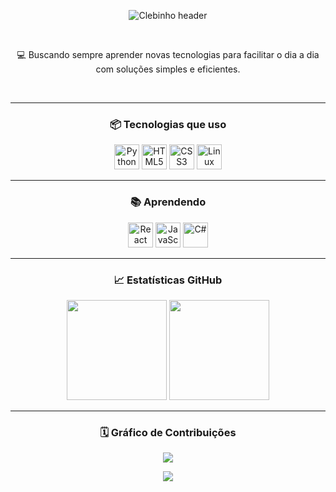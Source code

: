 <div align="center">

<p>
  <img src="https://capsule-render.vercel.app/api?type=waving&color=323737&height=200&section=header&text=Cledson&fontSize=40&fontColor=ffffff&animation=twinkling&fontAlignY=30&desc=%20%20%20Estudante%20%20%20&descAlignY=50&descSize=18" alt="Clebinho header"/>
</p>

<br/>

<p>
  💻 Buscando sempre aprender novas tecnologias para facilitar o dia a dia com soluções simples e eficientes. <br/>
</p>

<br/>

---

### 📦 Tecnologias que uso

<p>
  <img src="https://cdn.jsdelivr.net/gh/devicons/devicon/icons/python/python-original.svg" height="40" alt="Python"/>
  <img src="https://cdn.jsdelivr.net/gh/devicons/devicon/icons/html5/html5-original.svg" height="40" alt="HTML5"/>
  <img src="https://cdn.jsdelivr.net/gh/devicons/devicon/icons/css3/css3-original.svg" height="40" alt="CSS3"/>
  <img src="https://cdn.jsdelivr.net/gh/devicons/devicon/icons/linux/linux-original.svg" height="40" alt="Linux"/>
</p>

---

### 📚 Aprendendo

<p>
  <img src="https://cdn.jsdelivr.net/gh/devicons/devicon/icons/react/react-original.svg" height="40" alt="React"/>
  <img src="https://cdn.jsdelivr.net/gh/devicons/devicon/icons/javascript/javascript-original.svg" height="40" alt="JavaScript"/>
  <img src="https://cdn.jsdelivr.net/gh/devicons/devicon/icons/csharp/csharp-original.svg" height="40" alt="C#"/>
</p>

---

### 📈 Estatísticas GitHub

<p>
  <img src="https://github-readme-stats.vercel.app/api?username=Clebin0&show_icons=true&theme=tokyonight&hide_title=true&hide_rank=false" height="160"/>
  <img src="https://github-readme-stats.vercel.app/api/top-langs/?username=Clebin0&layout=compact&theme=tokyonight" height="160"/>
</p>

---

### 🗓️ Gráfico de Contribuições

<p>
  <img src="https://github-readme-activity-graph.vercel.app/graph?username=Clebin0&theme=tokyo-night&hide_border=true&bg_color=0d1117"/>
</p>

<p>
  <img src="https://capsule-render.vercel.app/api?type=waving&color=323737&height=120&section=footer"/>
</p>

</div>
